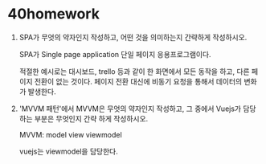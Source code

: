 # 40homework

1. SPA가 무엇의 약자인지 작성하고, 어떤 것을 의미하는지 간략하게 작성하시오.

   SPA가 Single page application 단일 페이지 응용프로그램이다.

   적절한 예시로는 대시보드, trello 등과 같이 한 화면에서 모든 동작을 하고, 다른 페이지 전환이 없는 것이다. 페이지 전환 대신에 비동기 요청을 통해서 데이터의 변화가 발생한다.



2. 'MVVM 패턴'에서 MVVM은 무엇의 약자인지 작성하고, 그 중에서 Vuejs가 담당하는 부분은 무엇인지 간략 하게 작성하시오.

   MVVM: model view viewmodel

   vuejs는 viewmodel을 담당한다.